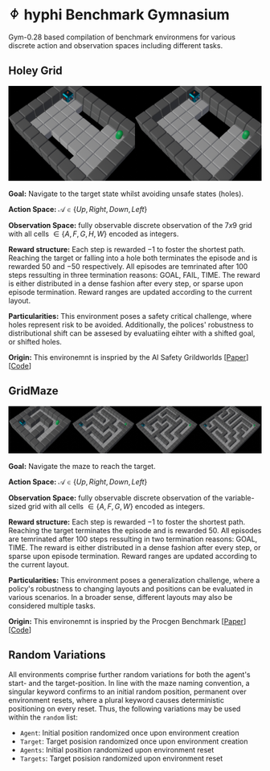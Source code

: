 # <img src="hyphi_gym/assets/hyphi.png" alt= “” width="24px" height="value"> hyphi Benchmark Gymnasium 

Gym-0.28 based compilation of benchmark environmens for various discrete action and observation spaces including different tasks.

## Holey Grid
![Overview of deterministic holey gridworlds](hyphi_gym/assets/HoleyGrid.png)

**Goal:** Navigate to the target state whilst avoiding unsafe states (holes).

**Action Space:** $\mathcal{A}\in\{Up,Right,Down,Left\}$

**Observation Space:** fully observable discrete observation of the $7x9$ grid with all cells $\in \{A,F,G,H,W\}$ encoded as integers.

**Reward structure:** Each step is rewarded $-1$ to foster the shortest path. Reaching the target or falling into a hole both terminates the episode and is rewarded $50$ and $-50$ respectively. All episodes are temrinated after 100 steps ressulting in three termination reasons: GOAL, FAIL, TIME. The reward is either distributed in a dense fashion after every step, or sparse upon episode termination. Reward ranges are updated according to the current layout. 

**Particularities:** 
This environment poses a safety critical challenge, where holes represent risk to be avoided. 
Additionally, the polices' robustness to distributional shift can be assesed by evaluatiing eihter with a shifted goal, or shifted holes. 

**Origin:** This environemnt is inspried by the AI Safety Grildworlds \[[Paper](https://arxiv.org/abs/1711.09883)\] \[[Code](https://github.com/deepmind/ai-safety-gridworlds)\]


## GridMaze

![Overview of deterministic maze environments](hyphi_gym/assets/Mazes.png)

**Goal:** Navigate the maze to reach the target.

**Action Space:** $\mathcal{A}\in\{Up,Right,Down,Left\}$

**Observation Space:** fully observable discrete observation of the variable-sized grid with all cells $\in \{A,F,G,W\}$ encoded as integers.  

**Reward structure:** Each step is rewarded $-1$ to foster the shortest path. Reaching the target terminates the episode and is rewarded $50$. All episodes are temrinated after 100 steps ressulting in two termination reasons: GOAL, TIME. The reward is either distributed in a dense fashion after every step, or sparse upon episode termination. Reward ranges are updated according to the current layout. 

**Particularities:** This environment poses a generalization challenge, where a policy's robustness to changing layouts and positions can be evaluated in various scenarios. In a broader sense, different layouts may also be considered multiple tasks. 

**Origin:** This environemnt is inspried by the Procgen Benchmark \[[Paper](https://arxiv.org/abs/1912.01588)\] \[[Code](https://github.com/openai/procgen)\]


## Random Variations

All environments comprise further random variations for both the agent's start- and the target-position. 
In line with the maze naming convention, a singular keyword confirms to an initial random position, permanent over environment resets, where a plural keyword causes deterministic positioning on every reset. 
Thus, the following variations may be used within the `random` list:

- ``Agent``: Initial position randomized once upon environment creation
- ``Target``: Target posision randomized once upon environment creation
- ``Agents``: Initial position randomized upon environment reset
- ``Targets``: Target posision randomized upon environment reset

